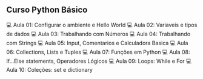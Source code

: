 ## Curso Python Básico
:computer: Aula 01: Configurar o ambiente e Hello World
:computer: Aula 02: Variaveis e tipos de dados
:computer: Aula 03: Trabalhando com Números
:computer: Aula 04: Trabalhando com Strings
:computer: Aula 05: Input, Comentarios e Calculadora Basica
:computer: Aula 06: Collections, Lists e Tuples
:computer: Aula 07: Funções em Python
:computer: Aula 08: If...Else statements, Operadores Lógicos
:computer: Aula 09: Loops: While e For
:computer: Aula 10: Coleções: set e dictionary


